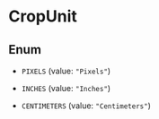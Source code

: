 
# CropUnit

## Enum


* `PIXELS` (value: `"Pixels"`)

* `INCHES` (value: `"Inches"`)

* `CENTIMETERS` (value: `"Centimeters"`)



